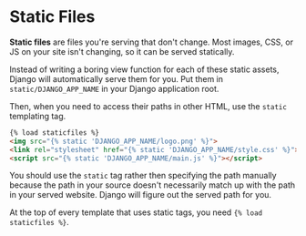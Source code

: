 # Static Files
**Static files** are files you're serving that don't change.
Most images, CSS, or JS on your site isn't changing, so it can be served statically.

Instead of writing a boring view function for each of these static assets, Django will automatically serve them for you.
Put them in `static/DJANGO_APP_NAME` in your Django application root.

Then, when you need to access their paths in other HTML, use the `static` templating tag.
```html
{% load staticfiles %}
<img src="{% static 'DJANGO_APP_NAME/logo.png' %}">
<link rel="stylesheet" href="{% static 'DJANGO_APP_NAME/style.css' %}">
<script src="{% static 'DJANGO_APP_NAME/main.js' %}"></script>
```

You should use the `static` tag rather then specifying the path manually because the path in your source doesn't necessarily match up with the path in your served website.
Django will figure out the served path for you.

At the top of every template that uses static tags, you need `{% load staticfiles %}`.
